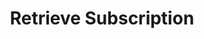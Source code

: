 ---
title: Retrieve Subscription
excerpt: ''
api:
  file: subscription.json
  operationId: retrieve-subscription
deprecated: false
hidden: false
metadata:
  title: ''
  description: ''
  robots: index
next:
  description: ''
---